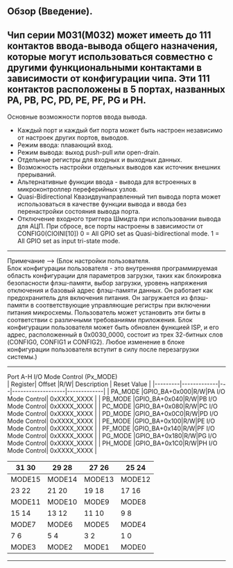 ## Обзор (Введение).
Чип серии M031(М032) может имееть до 111 контактов ввода-вывода общего назначения, которые могут использоваться совместно
с другими функциональными контактами в зависимости от конфигурации чипа. Эти 111 контактов расположены в 5 портах, названных
PA, PB, PC, PD, PE, PF, PG и PH.  
---  
Основные возможности портов ввода вывода.  
- Каждый порт и каждый бит порта может быть настроен независимо от настроек других портов, выводов.
- Режим ввода: плавающий вход.
- Режим вывода: выход push-pull или open-drain.
- Отдельные регистры для входных и выходных данных.
- Возможность настройки отдельных выводов как источник внешних прерываний.
- Альтернативные функции ввода - вывода для встроенных в микроконтроллер переферийных узлов.
- Quasi-Bidirectional Квазидвунаправленный тип вывода порта может использоваться в качестве функции вывода и ввода без
  перенастройки состояния вывода порта.
- Отключение входного триггера Шмидта при использовании вывода для АЦП.
При сбросе, все порты настроены в зависимости от CONFIG0(CIOINI[10]) 
0 = All GPIO set as Quasi-bidirectional mode.
1 = All GPIO set as input tri-state mode.
---  
  Примечание --> (Блок настройки пользователя.  
Блок конфигурации пользователя - это внутренняя программируемая область конфигурации для параметров загрузки, таких как 
блокировка безопасности флэш-памяти, выбор загрузки, уровень напряжения отключения и базовый адрес флэш-памяти данных.
Он работает как предохранитель для включения питания. Он загружается из флэш-памяти в соответствующие управляющие регистры 
при включении питания микросхемы. Пользователь может установить эти биты в соответствии с различными требованиями приложения.
Блок конфигурации пользователя может быть обновлен функцией ISP, и его адрес, расположенный в 0x0030_0000, состоит из трех
32-битных слов (CONFIG0, CONFIG1 и CONFIG2). Любое изменение в блоке конфигурации пользователя вступит в силу после 
перезагрузки системы.)  
***
  Port A-H I/O Mode Control (Px_MODE)  
 | Register|    Offset   |R/W|    Description    | Reset Value |
 |---------|-------------|---|-------------------|-------------|
 | PA_MODE |GPIO_BA+0x000|R/W|PA I/O Mode Control| 0xXXXX_XXXX |
 | PB_MODE |GPIO_BA+0x040|R/W|PB I/O Mode Control| 0xXXXX_XXXX |
 | PC_MODE |GPIO_BA+0x080|R/W|PC I/O Mode Control| 0xXXXX_XXXX |
 | PD_MODE |GPIO_BA+0x0C0|R/W|PD I/O Mode Control| 0xXXXX_XXXX |
 | PE_MODE |GPIO_BA+0x100|R/W|PE I/O Mode Control| 0xXXXX_XXXX |
 | PF_MODE |GPIO_BA+0x140|R/W|PF I/O Mode Control| 0xXXXX_XXXX |
 | PG_MODE |GPIO_BA+0x180|R/W|PG I/O Mode Control| 0xXXXX_XXXX |
 | PH_MODE |GPIO_BA+0x1C0|R/W|PH I/O Mode Control| 0xXXXX_XXXX |

 |31 30  |29 28  |27 26  |25 24 |
 |-------|-------|-------|------|
 |MODE15 |MODE14 |MODE13 |MODE12|
 |23 22  |21 20  |19 18  |17 16 |
 |MODE11 |MODE10 |MODE9  |MODE8 |
 |15 14  |13 12  |11 10  | 9 8  |
 |MODE7  |MODE6  |MODE5  |MODE4 |
 |7 6    | 5 4   | 3 2   | 1 0  |
 |MODE3  |MODE2  |MODE1  |MODE0 |  
***
